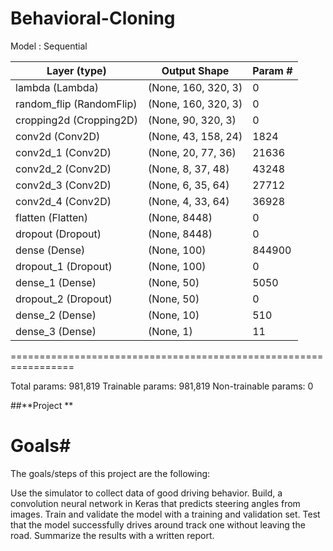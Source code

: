 # Behavioral-Cloning
Model : Sequential

| Layer (type)            |    Output Shape            |   Param #  |
|-------------------------|----------------------------|------------|
| lambda (Lambda)         |   (None, 160, 320, 3)      | 0          |   
| random_flip (RandomFlip)|  (None, 160, 320, 3)       | 0          |
| cropping2d (Cropping2D) |    (None, 90, 320, 3)      |  0         |
| conv2d (Conv2D)         |       (None, 43, 158, 24)  |     1824   |
| conv2d_1 (Conv2D)       |       (None, 20, 77, 36)   |     21636  |
| conv2d_2 (Conv2D)       |       (None, 8, 37, 48)    |     43248  |
| conv2d_3 (Conv2D)       |       (None, 6, 35, 64)    |     27712  |
| conv2d_4 (Conv2D)       |       (None, 4, 33, 64)    |     36928  |
| flatten (Flatten)       |      (None, 8448)          |   0        |
| dropout (Dropout)       |       (None, 8448)         |     0      |
| dense (Dense)           |       (None, 100)          |     844900 |
| dropout_1 (Dropout)     |       (None, 100)          |     0      |
| dense_1 (Dense)         |       (None, 50)           |     5050   |
| dropout_2 (Dropout)     |       (None, 50)           |        0   |
| dense_2 (Dense)         |       (None, 10)           |        510 |
| dense_3 (Dense)         |       (None, 1)            |  11        |

=================================================================

Total params: 981,819
Trainable params: 981,819
Non-trainable params: 0



##**Project **
# Goals#
The goals/steps of this project are the following:

Use the simulator to collect data of good driving behavior.
Build, a convolution neural network in Keras that predicts steering angles from images.
Train and validate the model with a training and validation set.
Test that the model successfully drives around track one without leaving the road.
Summarize the results with a written report.
